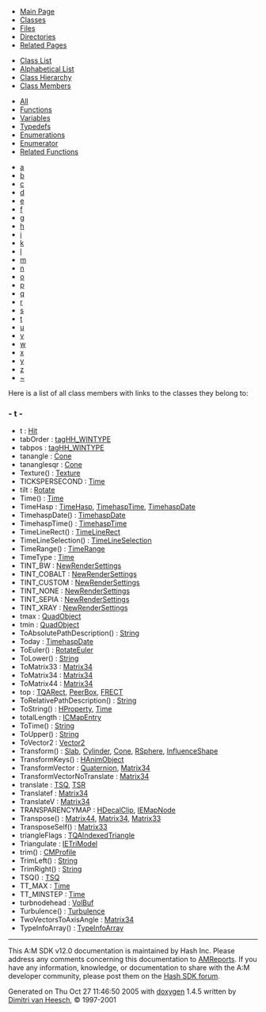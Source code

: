 <div class="tabs">

- [Main Page](index.md)
- <span id="current">[Classes](annotated.md)</span>
- [Files](files.md)
- [Directories](dirs.md)
- [Related Pages](pages.md)

</div>

<div class="tabs">

- [Class List](annotated.md)
- [Alphabetical List](classes.md)
- [Class Hierarchy](hierarchy.md)
- <span id="current">[Class Members](functions.md)</span>

</div>

<div class="tabs">

- <span id="current">[All](functions.md)</span>
- [Functions](functions_func.md)
- [Variables](functions_vars.md)
- [Typedefs](functions_type.md)
- [Enumerations](functions_enum.md)
- [Enumerator](functions_eval.md)
- [Related Functions](functions_rela.md)

</div>

<div class="tabs">

- [a](functions.md#index_a)
- [b](functions_0x62.md#index_b)
- [c](functions_0x63.md#index_c)
- [d](functions_0x64.md#index_d)
- [e](functions_0x65.md#index_e)
- [f](functions_0x66.md#index_f)
- [g](functions_0x67.md#index_g)
- [h](functions_0x68.md#index_h)
- [i](functions_0x69.md#index_i)
- [k](functions_0x6b.md#index_k)
- [l](functions_0x6c.md#index_l)
- [m](functions_0x6d.md#index_m)
- [n](functions_0x6e.md#index_n)
- [o](functions_0x6f.md#index_o)
- [p](functions_0x70.md#index_p)
- [q](functions_0x71.md#index_q)
- [r](functions_0x72.md#index_r)
- [s](functions_0x73.md#index_s)
- <span id="current">[t](functions_0x74.md#index_t)</span>
- [u](functions_0x75.md#index_u)
- [v](functions_0x76.md#index_v)
- [w](functions_0x77.md#index_w)
- [x](functions_0x78.md#index_x)
- [y](functions_0x79.md#index_y)
- [z](functions_0x7a.md#index_z)
- [~](functions_0x7e.md#index_~)

</div>

Here is a list of all class members with links to the classes they belong to:

### <span id="index_t" class="anchor">- t -</span>

- t : <a href="classHit.md#e358efa489f58062f10dd7316b65649e" class="el">Hit</a>
- tabOrder : <a href="structtagHH__WINTYPE.md#b467282690311c88897a528512c8da6d" class="el">tagHH_WINTYPE</a>
- tabpos : <a href="structtagHH__WINTYPE.md#42e8373108cacd2574c2eec96294f618" class="el">tagHH_WINTYPE</a>
- tanangle : <a href="classCone.md#1ea9a7041ffad7425f6b8759df72a98c" class="el">Cone</a>
- tananglesqr : <a href="classCone.md#576684e928473076151e43f70eaaa987" class="el">Cone</a>
- Texture() : <a href="classTexture.md#90700509771ec23b2138028847f67691" class="el">Texture</a>
- TICKSPERSECOND : <a href="classTime.md#dca29a1140aadadfd92b34a02fa516ef2a1086d09f51f62408276e7a7de4f5ff" class="el">Time</a>
- tilt : <a href="classRotate.md#6518e4dd738b34b9c90d83b1b1c2e8ec" class="el">Rotate</a>
- Time() : <a href="classTime.md#75df6f5543663ff7cc1809062828f766" class="el">Time</a>
- TimeHasp : <a href="classTimeHasp.md#b9531dae3697e0869d3d5955c9551e00" class="el">TimeHasp</a>, <a href="classTimehaspTime.md#c811d5b2d6a2a0dc95dd04a1e438ae93" class="el">TimehaspTime</a>, <a href="classTimehaspDate.md#c811d5b2d6a2a0dc95dd04a1e438ae93" class="el">TimehaspDate</a>
- TimehaspDate() : <a href="classTimehaspDate.md#9ea90af10154b495b828b9ce80e2fb3a" class="el">TimehaspDate</a>
- TimehaspTime() : <a href="classTimehaspTime.md#f534455bc7165a6b0ecbdbe3eff33f64" class="el">TimehaspTime</a>
- TimeLineRect() : <a href="classTimeLineRect.md#b33193c4d4897bf60dbff71ffa484bc9" class="el">TimeLineRect</a>
- TimeLineSelection() : <a href="classTimeLineSelection.md#850904462249f4319e883ddf630348c5" class="el">TimeLineSelection</a>
- TimeRange() : <a href="classTimeRange.md#965138f73bb25fe4eca95aab0ae5dfd9" class="el">TimeRange</a>
- TimeType : <a href="classTime.md#2505397568be968e5f1271c5fd619434" class="el">Time</a>
- TINT_BW : <a href="classNewRenderSettings.md#4f465ceb1b510107884ceaee7abcd0f4f05420646ca14cb8fd8dace58da1c0b3" class="el">NewRenderSettings</a>
- TINT_COBALT : <a href="classNewRenderSettings.md#4f465ceb1b510107884ceaee7abcd0f4451148d4a695f5f6f681023c0c7028a1" class="el">NewRenderSettings</a>
- TINT_CUSTOM : <a href="classNewRenderSettings.md#4f465ceb1b510107884ceaee7abcd0f4e425c3f944556951794c407a9f5bc62b" class="el">NewRenderSettings</a>
- TINT_NONE : <a href="classNewRenderSettings.md#4f465ceb1b510107884ceaee7abcd0f41966396f6c9bdc4a36205319138ea5bf" class="el">NewRenderSettings</a>
- TINT_SEPIA : <a href="classNewRenderSettings.md#4f465ceb1b510107884ceaee7abcd0f4b400a7c59cfe7d2d3a89142154794672" class="el">NewRenderSettings</a>
- TINT_XRAY : <a href="classNewRenderSettings.md#4f465ceb1b510107884ceaee7abcd0f42a938128c21d3ff63f1e2a89d332c2fa" class="el">NewRenderSettings</a>
- tmax : <a href="classQuadObject.md#5b5f9dec7e1226b2974d50c3df7a5c6b" class="el">QuadObject</a>
- tmin : <a href="classQuadObject.md#940c5db2b6e1c6c92f011046b22732c0" class="el">QuadObject</a>
- ToAbsolutePathDescription() : <a href="classString.md#b9c27a8de3cb41f9fba8a7e419392edd" class="el">String</a>
- Today : <a href="classTimehaspDate.md#dca29a1140aadadfd92b34a02fa516ef1dd1c5fb7f25cd41b291d43a89e3aefd" class="el">TimehaspDate</a>
- ToEuler() : <a href="classRotateEuler.md#8f1365451d0a000d20f87118bd6885ea" class="el">RotateEuler</a>
- ToLower() : <a href="classString.md#7ec2e7bbe1df2ae36126f04ad3a9b69d" class="el">String</a>
- ToMatrix33 : <a href="classMatrix34.md#c93fe4af36147fe6a797312f81e764f5" class="el">Matrix34</a>
- ToMatrix34 : <a href="classMatrix34.md#c4b1ff6e9c551581f4feed6eff7c7079" class="el">Matrix34</a>
- ToMatrix44 : <a href="classMatrix34.md#1f67edc0a5af6e7b22daea08712d44d6" class="el">Matrix34</a>
- top : <a href="structTQARect.md#b28354b543375bfa94dabaeda722927f" class="el">TQARect</a>, <a href="classPeerBox.md#b28354b543375bfa94dabaeda722927f" class="el">PeerBox</a>, <a href="structFRECT.md#b28354b543375bfa94dabaeda722927f" class="el">FRECT</a>
- ToRelativePathDescription() : <a href="classString.md#bc02725057cc3ef0e379a03b1fa45192" class="el">String</a>
- ToString() : <a href="classHProperty.md#8f7304ffb50104f28d4825809432e60d" class="el">HProperty</a>, <a href="classTime.md#1661c0040251cbec0d8d24b6d52a315c" class="el">Time</a>
- totalLength : <a href="structICMapEntry.md#743b174a5a8887a078a487ad0df45aea" class="el">ICMapEntry</a>
- ToTime() : <a href="classString.md#813b422a878a72fd198e9a49a733788e" class="el">String</a>
- ToUpper() : <a href="classString.md#308c8c44397d19e09cd78c384704889f" class="el">String</a>
- ToVector2 : <a href="classVector2.md#b2da8a2f23caf10bd9f0c63cc95afed8" class="el">Vector2</a>
- Transform() : <a href="classSlab.md#4b8349c99073588f0ccf6dd2c55a1202" class="el">Slab</a>, <a href="classCylinder.md#4b8349c99073588f0ccf6dd2c55a1202" class="el">Cylinder</a>, <a href="classCone.md#14f58eced1f257e8631ad9ee9283aa9f" class="el">Cone</a>, <a href="classRSphere.md#4b8349c99073588f0ccf6dd2c55a1202" class="el">RSphere</a>, <a href="classInfluenceShape.md#598208f3fbafd245609ae9fc5cb320a1" class="el">InfluenceShape</a>
- TransformKeys() : <a href="classHAnimObject.md#9ea55998be0fd4ae2ea1ebe3a57ff1f9" class="el">HAnimObject</a>
- TransformVector : <a href="classQuaternion.md#53f2b9ac633e0057a6afa297f42f06f2" class="el">Quaternion</a>, <a href="classMatrix34.md#3f6d2e3ea3f27d02aa95c019e94840f9" class="el">Matrix34</a>
- TransformVectorNoTranslate : <a href="classMatrix34.md#90b057a0e6b5d9a4d006e66243ea8793" class="el">Matrix34</a>
- translate : <a href="classTSQ.md#fc46e26a907870744758b76166150f62" class="el">TSQ</a>, <a href="classTSR.md#fc46e26a907870744758b76166150f62" class="el">TSR</a>
- Translatef : <a href="classMatrix34.md#d2f1ab41a7ee2044dfc0b016d7f62075" class="el">Matrix34</a>
- TranslateV : <a href="classMatrix34.md#d2d3a3c8450ced346e378811824bd194" class="el">Matrix34</a>
- TRANSPARENCYMAP : <a href="classHDecalClip.md#dca29a1140aadadfd92b34a02fa516ef30058bb40a02f493eb7226490b5c9033" class="el">HDecalClip</a>, <a href="classIEMapNode.md#dca29a1140aadadfd92b34a02fa516ef30058bb40a02f493eb7226490b5c9033" class="el">IEMapNode</a>
- Transpose() : <a href="classMatrix44.md#9be2484bb59f9757045dc03b05463ada" class="el">Matrix44</a>, <a href="classMatrix34.md#5634d8f5dbdf22e72677fccda12e43df" class="el">Matrix34</a>, <a href="classMatrix33.md#9be2484bb59f9757045dc03b05463ada" class="el">Matrix33</a>
- TransposeSelf() : <a href="classMatrix33.md#9e6f899e0e0ac233a46bfbdd1ce01541" class="el">Matrix33</a>
- triangleFlags : <a href="structTQAIndexedTriangle.md#b5844c41c50ac28732c3ede9f0196f10" class="el">TQAIndexedTriangle</a>
- Triangulate : <a href="classIETriModel.md#1473746026c949ae65482d16db247c6d" class="el">IETriModel</a>
- trim() : <a href="classCMProfile.md#f2df9976f4bb8c561a3c6a6d04751a27" class="el">CMProfile</a>
- TrimLeft() : <a href="classString.md#9be22054e402b5d2a83cea571944eabc" class="el">String</a>
- TrimRight() : <a href="classString.md#35ac4486ce6c660eb6039c05d5a0c89c" class="el">String</a>
- TSQ() : <a href="classTSQ.md#0425c7bf0377d3463e8a6369ff70bc20" class="el">TSQ</a>
- TT_MAX : <a href="classTime.md#2505397568be968e5f1271c5fd61943482e31bb1470e0115c346a4c9f4e6319b" class="el">Time</a>
- TT_MINSTEP : <a href="classTime.md#2505397568be968e5f1271c5fd619434b7ecc6443c36f54c338ce9960ef7ade2" class="el">Time</a>
- turbnodehead : <a href="classVolBuf.md#4285a52ed6f19068594bbbfe0476ec08" class="el">VolBuf</a>
- Turbulence() : <a href="classTurbulence.md#ebdac50978660a77bd86552885a89d86" class="el">Turbulence</a>
- TwoVectorsToAxisAngle : <a href="classMatrix34.md#99a10e7e6bbd49ff59e6b4718f74f47b" class="el">Matrix34</a>
- TypeInfoArray() : <a href="classTypeInfoArray.md#7a74c129e234166445351403652c0127" class="el">TypeInfoArray</a>

------------------------------------------------------------------------

<span class="small">This A:M SDK v12.0 documentation is maintained by Hash Inc. Please address any comments concerning this documentation to [AMReports](http://www.hash.com/reports). If you have any information, knowledge, or documentation to share with the A:M developer community, please post them on the [Hash SDK forum](http://www.hash.com/forums/index.php?showforum=11).</span>

Generated on Thu Oct 27 11:46:50 2005 with [<span class="image placeholder" original-image-src="doxygen.png" original-image-title="" height="45" width="100" align="middle" border="0">doxygen</span>](http://www.doxygen.org/index.html) 1.4.5 written by [Dimitri van Heesch](mailto:dimitri@stack.nl), © 1997-2001
